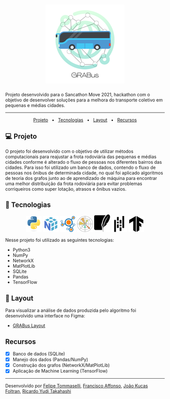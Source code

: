 <h1 align="center">
    <img alt="Podcastr" title="Podcastr" src=".github/GRABus.png" width="250"/>
</h1>

Projeto desenvolvido para o Sancathon Move 2021, hackathon com o objetivo de desenvolver soluções para a melhora do transporte coletivo em pequenas e médias cidades.

---
<p align="center">
    <a href="#Projeto">Projeto</a> &nbsp; • &nbsp;
    <a href="#Tecnologias">Tecnologias</a> &nbsp; • &nbsp;
    <a href="#Layout">Layout</a> &nbsp; • &nbsp;
    <a href="#Recursos">Recursos</a>
</p>



## 💻 Projeto

O projeto foi desenvolvido com o objetivo de utilizar métodos computacionais para reajustar a frota rodoviária das pequenas e médias cidades conforme é alterado o fluxo de pessoas nos diferentes bairros das cidades. Para isso foi utilizado um banco de dados, contendo o fluxo de pessoas nos ônibus de determinada cidade, no qual foi aplicado algoritmos de teoria dos grafos junto ao de aprendizado de máquina para encontrar uma melhor distribuição da frota rodoviária para evitar problemas corriqueiros como super lotação, atrasos e ônibus vazios.

## 🧪 Tecnologias

<div align="center">
    <img src=".github/icon/python.svg" width="50">
    <img src=".github/icon/numpy.svg" width="50">
    <img src=".github/icon/networkx.png" width="50">
    <img src=".github/icon/matplotlib.png" width="50">
    <img src=".github/icon/sql.svg" width="50">
    <img src=".github/icon/pandas.svg" width="50">
    <img src=".github/icon/tensorflow.svg" width="50">
</div>

Nesse projeto foi utilizado as seguintes tecnologias:
- Python3
- NumPy
- NetworkX
- MatPlotLib
- SQLite
- Pandas
- TensorFlow

## 🔖 Layout

Para visualizar a análise de dados produzida pelo algoritmo foi desenvolvido uma interface no Figma:

- [GRABus Layout](https://www.figma.com/file/Ez0pu63y4KOENh1iEwKmrb/GRABus?node-id=0%3A1)

## Recursos

- [x] Banco de dados (SQLite)
- [x] Manejo dos dados (Pandas/NumPy)
- [x] Construção dos grafos (NetworkX/MatPlotLib)
- [x] Aplicação de Machine Learning (TensorFlow)

---

Desenvolvido por [Felipe Tommaselli](https://github.com/Felipe-Tommaselli), [Francisco Affonso](), [João Kucas Foltran](https://github.com/jonny31415), [Ricardo Yudi Takahashi]()
